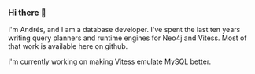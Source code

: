 ### Hi there 👋

I'm Andrés, and I am a database developer. I've spent the last ten years writing query planners and runtime engines for Neo4j and Vitess. Most of that work is available here on github.

I'm currently working on making Vitess emulate MySQL better.
